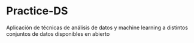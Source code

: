 # Practice-DS
Aplicación de técnicas de análisis de datos y machine learning a distintos conjuntos de datos disponibles en abierto
